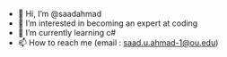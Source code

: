 - 👋 Hi, I’m @saadahmad
- 👀 I’m interested in becoming an expert at coding
- 🌱 I’m currently learning c#
- 📫 How to reach me (email : saad.u.ahmad-1@ou.edu)

<!---
saadahmad232001/saadahmad232001 is a ✨ special ✨ repository because its `README.md` (this file) appears on your GitHub profile.
You can click the Preview link to take a look at your changes.
--->
